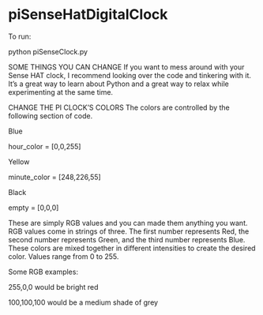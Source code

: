 # piSenseHatDigitalClock

To run:

python piSenseClock.py 

SOME THINGS YOU  CAN CHANGE
If you want to mess around with your Sense HAT clock, I recommend looking over the code and tinkering with it.  It’s a great way to learn about Python and a great way to relax while experimenting at the same time.

CHANGE THE PI CLOCK’S COLORS
The colors are controlled by the following section of code.

Blue

hour_color = [0,0,255]

Yellow

minute_color = [248,226,55]

Black

empty = [0,0,0]

These are simply RGB values and you can made them anything you want.  RGB values come in strings of three.  The first number represents Red, the second number represents Green, and the third number represents Blue.  These colors are mixed together in different intensities to create the desired color.  Values range from 0 to 255.

Some RGB examples:

255,0,0 would be bright red

100,100,100 would be a medium shade of grey
